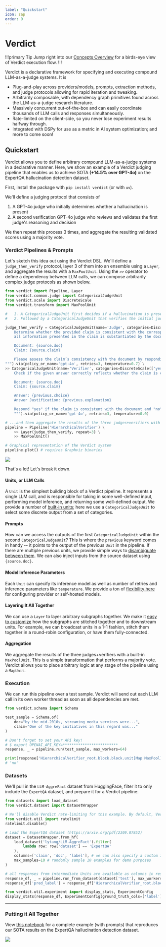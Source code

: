 ```yaml
---
label: "Quickstart"
icon: zap
order: 9
---
```


# Verdict

!!!primary Tip
Jump right into our [Concepts Overview](./concept/overview.md) for a birds-eye view of Verdict execution flow.
!!!

Verdict is a declarative framework for specifying and executing compound LLM-as-a-judge systems. It is
- Plug-and-play across providers/models, prompts, extraction methods, and judge protocols allowing for rapid iteration and tweaking.
- Arbitrarily composable, with dependency graph primitives found across the LLM-as-a-judge research literature.
- Massively concurrent out-of-the-box and can easily coordinate thousands of LLM calls and responses simultaneously.
- Rate-limited on the client-side, so you never lose experiment results halfway through.
- Integrated with DSPy for use as a metric in AI system optimization; and more to come soon!

## Quickstart

Verdict allows you to define arbitrary compound LLM-as-a-judge systems in a declarative manner. Here, we show an example of a Verdict judging pipeline that enables us to achieve SOTA  **(+14.5% over GPT-4o)** on the ExpertQA hallucination detection dataset.

First, install the package with `pip install verdict` (or with `uv`).

We'll define a judging protocol that consists of
1. A GPT-4o judge who initially determines whether a hallucination is present
2. A second verification GPT-4o judge who reviews and validates the first judge's reasoning and decision

We then repeat this process 3 times, and aggregate the resulting validated scores using a majority vote.

### Verdict Pipelines & Prompts
Let's sketch this idea out using the Verdict DSL. We'll define a `judge_then_verify` protocol, layer 3 of them into an ensemble using a `Layer`, and aggregate the results with a `MaxPoolUnit`. Using the `>>` operator to define a dependency between LLM calls, we can compose arbitrarily complex judge protocols as shown below.

```python
from verdict import Pipeline, Layer
from verdict.common.judge import CategoricalJudgeUnit
from verdict.scale import DiscreteScale
from verdict.transform import MaxPoolUnit

#   1. A CategoricalJudgeUnit first decides if a hallucination is present...
#   2. Followed by a CategoricalJudgeUnit that verifies the initial judge's explanation and decision.

judge_then_verify = CategoricalJudgeUnit(name='Judge', categories=DiscreteScale(['yes', 'no']), explanation=True).prompt("""
    Determine whether the provided claim is consistent with the corresponding document. Consistency in this context implies that
    all information presented in the claim is substantiated by the document. If not, it should be considered inconsistent.

    Document: {source.doc}
    Claim: {source.claim}

    Please assess the claim’s consistency with the document by responding with either "yes" or "no".
""").via(policy_or_name='gpt-4o', retries=3, temperature=0.7) \
>> CategoricalJudgeUnit(name='Verifier', categories=DiscreteScale(['yes', 'no'])).prompt("""
    Check if the given answer correctly reflects whether the claim is consistent with the corresponding document.

    Document: {source.doc}
    Claim: {source.claim}

    Answer: {previous.choice}
    Answer Justification: {previous.explanation}

    Respond "yes" if the claim is consistent with the document and "no" if the claim is not consistent with the document.
    """).via(policy_or_name='gpt-4o', retries=3, temperature=0.0)

# ...and then aggregate the results of the three judges+verifiers with a `MaxPoolUnit`
pipeline = Pipeline('HierarchicalVerifier') \
    >> Layer(judge_then_verify, repeat=3) \
    >> MaxPoolUnit()

# Graphical representation of the Verdict system
pipeline.plot() # requires Graphviz binaries
```

![](/static/quickstart/pipeline.png)

That's a lot! Let's break it down.

#### Units, or LLM Calls
A `Unit` is the simplest building block of a Verdict pipeline. It represents a single LLM call, and is responsible for taking in some well-defined input, performing model inference, and returning some well-defined output. We provide a number of [built-in units](./concept/unit.md#built-ins); here we use a `CategoricalJudgeUnit` to select some discrete output from a set of categories.

#### Prompts
How can we access the outputs of the first `CategoricalJudgeUnit` within the second `CategoricalJudgeUnit`? This is where the `previous` keyword comes in handy -- it points to the output of the previous `Unit` in the pipeline. If there are multiple previous units, we provide simple ways to [disambiguate between them](./concept/prompt.md#previous). We can also inject inputs from the source dataset using `{source.doc}`.

#### Model Inference Parameters
Each `Unit` can specify its inference model as well as number of retries and inference parameters like `temperature`. We provide a ton of [flexibility here](./concept/model/model.md) for configuring provider or self-hosted models.

#### Layering It All Together
We can use a `Layer` to layer arbitrary subgraphs together. We make it [easy to customize](./concept/layer.md) how the subgraphs are stitched together and to downstream units. For example, we can broadcast units in a 1-1 fashion, stitch them together in a round-robin configuration, or have them fully-connected.

#### Aggregation
We aggregate the results of the three judges+verifiers with a built-in `MaxPoolUnit`. This is a simple [transformation](./concept/transform.md) that performs a majority vote. Verdict allows you to place arbitrary logic at any stage of the pipeline using a `MapUnit`.

### Execution
We can run this pipeline over a test sample. Verdict will send out each LLM call in its own worker thread as soon as all dependencies are met.
```python
from verdict.schema import Schema

test_sample = Schema.of(
    doc="by the mid-2010s, streaming media services were...",
    claim="One of the key initiatives in this regard was..."
)

# Don't forget to set your API key!
# $ export OPENAI_API_KEY=*************************
response, _ = pipeline.run(test_sample, max_workers=64)

print(response['HierarchicalVerifier_root.block.block.unit[Map MaxPool]_choice'])
# 'no'
```

### Datasets
We'll pull in the `LLM-AggreFact` dataset from HuggingFace, filter it to only include the `ExpertQA` dataset, and prepare it for a Verdict pipeline.
```python
from datasets import load_dataset
from verdict.dataset import DatasetWrapper

# We'll disable Verdict rate-limiting for this example. By default, Verdict follows the OpenAI Tier 1 rate limits for `gpt-4o-mini`.
from verdict.util import ratelimit
ratelimit.disable()

# Load the ExpertQA dataset (https://arxiv.org/pdf/2309.07852)
dataset = DatasetWrapper.from_hf(
    load_dataset('lytang/LLM-AggreFact').filter(
        lambda row: row['dataset'] == 'ExpertQA'
    ),
    columns=['claim', 'doc', 'label'], # we can also specify a custom input_fn to map each row into a Schema
    max_samples=10 # randomly sample 10 examples for demo purposes
)

# all responses from intermediate Units are available as columns in response_df!
response_df, _ = pipeline.run_from_dataset(dataset['test'], max_workers=512)
response_df['pred_label'] = response_df['HierarchicalVerifier_root.block.block.unit[Map MaxPool]_choice'] == 'yes'

from verdict.util.experiment import display_stats, ExperimentConfig
display_stats(response_df, ExperimentConfig(ground_truth_cols=['label'], prediction_cols=['pred_label']));
```

---

### Putting it All Together
View [this notebook](https://colab.research.google.com/github/haizelabs/verdict/blob/main/notebooks/results/hierarchical.ipynb) for a complete example (with prompts) that reproduces our SOTA results on the ExpertQA hallucination detection dataset.

![](/static/quickstart/results.png)
